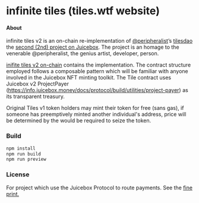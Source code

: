 # infinite tiles (tiles.wtf website)

#### About

infinite tiles v2 is an on-chain re-implementation of [@peripheralist](https://twitter.com/peripheralist)’s [tilesdao](https://github.com/TileDAO) the [second (2nd) project on Juicebox](https://juicebox.money/#/p/tiles). The project is an homage to the venerable @peripheralist, the genius artist, developer, person.

[inifite tiles v2 on-chain](https://github.com/tankbottoms/tiles-on-chain) contains the implementation. The contract structure employed follows a composable pattern which will be familiar with anyone involved in the Juicebox NFT minting toolkit. The Tile contract uses Juicebox v2 ProjectPayer (https://info.juicebox.money/docs/protocol/build/utilities/project-payer) as its transparent treasury.

Original Tiles v1 token holders may mint their token for free (sans gas), if someone has preemptively minted another individual's address, price will be determined by the would be required to seize the token.

### Build

```bash
npm install
npm run build
npm run preview
```

### License

For project which use the Juicebox Protocol to route payments. See the [fine print.](./LICENSE)
